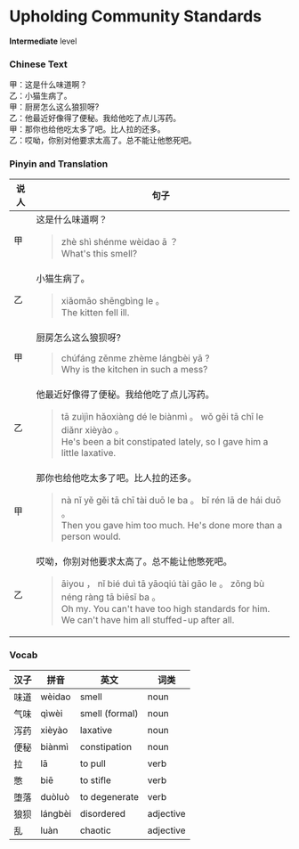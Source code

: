 # Upholding Community Standards
**Intermediate** level
### Chinese Text
甲：这是什么味道啊？<br />乙：小猫生病了。<br />甲：厨房怎么这么狼狈呀?<br />乙：他最近好像得了便秘。我给他吃了点儿泻药。<br />甲：那你也给他吃太多了吧。比人拉的还多。<br />乙：哎呦，你别对他要求太高了。总不能让他憋死吧。

### Pinyin and Translation
|说人|句子|
|----|----|
|甲|这是什么味道啊？<blockquote>zhè shì shénme wèidao ā ？<br />What's this smell?</blockquote>|
|乙|小猫生病了。<blockquote>xiǎomāo shēngbìng le 。<br />The kitten fell ill.</blockquote>|
|甲|厨房怎么这么狼狈呀?<blockquote>chúfáng zěnme zhème lángbèi yā ?<br />Why is the kitchen in such a mess?</blockquote>|
|乙|他最近好像得了便秘。我给他吃了点儿泻药。<blockquote>tā zuìjìn hǎoxiàng dé le biànmì 。 wǒ gěi tā chī le diǎnr xièyào 。<br />He's been a bit constipated lately, so I gave him a little laxative.</blockquote>|
|甲|那你也给他吃太多了吧。比人拉的还多。<blockquote>nà nǐ yě gěi tā chī tài duō le ba 。 bǐ rén lā de hái duō 。<br />Then you gave him too much. He's done more than a person would.</blockquote>|
|乙|哎呦，你别对他要求太高了。总不能让他憋死吧。<blockquote>āiyou ， nǐ bié duì tā yāoqiú tài gāo le 。 zǒng bù néng ràng tā biēsǐ ba 。<br />Oh my. You can't have too high standards for him. We can't have him all stuffed-up after all.</blockquote>|
### Vocab
|汉子|拼音|英文|词类|
|----|----|----|----|
|味道|wèidao|smell|noun|
|气味|qìwèi|smell (formal)|noun|
|泻药|xièyào|laxative|noun|
|便秘|biànmì|constipation|noun|
|拉|lā|to pull|verb|
|憋|biē|to stifle|verb|
|堕落|duòluò|to degenerate|verb|
|狼狈|lángbèi|disordered|adjective|
|乱|luàn|chaotic|adjective|